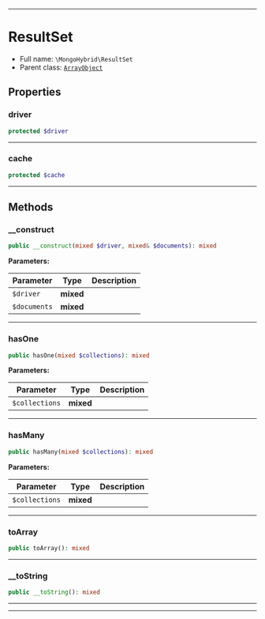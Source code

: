 ***

# ResultSet





* Full name: `\MongoHybrid\ResultSet`
* Parent class: [`ArrayObject`](../ArrayObject.md)



## Properties


### driver



```php
protected $driver
```






***

### cache



```php
protected $cache
```






***

## Methods


### __construct



```php
public __construct(mixed $driver, mixed& $documents): mixed
```








**Parameters:**

| Parameter | Type | Description |
|-----------|------|-------------|
| `$driver` | **mixed** |  |
| `$documents` | **mixed** |  |




***

### hasOne



```php
public hasOne(mixed $collections): mixed
```








**Parameters:**

| Parameter | Type | Description |
|-----------|------|-------------|
| `$collections` | **mixed** |  |




***

### hasMany



```php
public hasMany(mixed $collections): mixed
```








**Parameters:**

| Parameter | Type | Description |
|-----------|------|-------------|
| `$collections` | **mixed** |  |




***

### toArray



```php
public toArray(): mixed
```











***

### __toString



```php
public __toString(): mixed
```











***


***

